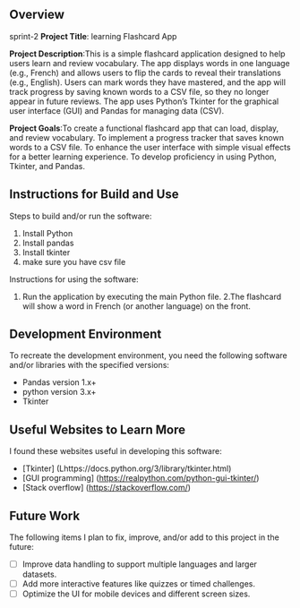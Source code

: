 ## Overview
sprint-2
**Project Title**: learning Flashcard App

**Project Description**:This is a simple flashcard application designed to help users learn and review vocabulary. The app displays words in one language (e.g., French) and allows users to flip the cards to reveal their translations (e.g., English). Users can mark words they have mastered, and the app will track progress by saving known words to a CSV file, so they no longer appear in future reviews. The app uses Python’s Tkinter for the graphical user interface (GUI) and Pandas for managing data (CSV).

**Project Goals**:To create a functional flashcard app that can load, display, and review vocabulary.
To implement a progress tracker that saves known words to a CSV file.
To enhance the user interface with simple visual effects for a better learning experience.
To develop proficiency in using Python, Tkinter, and Pandas.


## Instructions for Build and Use

Steps to build and/or run the software:

1. Install Python
2. Install pandas
3. Install tkinter
4. make sure you have csv file

Instructions for using the software:

1. Run the application by executing the main Python file.
2.The flashcard will show a word in French (or another language) on the front.


## Development Environment 

To recreate the development environment, you need the following software and/or libraries with the specified versions:

* Pandas version 1.x+
* python version 3.x+
* Tkinter

## Useful Websites to Learn More

I found these websites useful in developing this software:

* [Tkinter] (Lhttps://docs.python.org/3/library/tkinter.html)
* [GUI programming] (https://realpython.com/python-gui-tkinter/)
* [Stack overflow] (https://stackoverflow.com/)

## Future Work

The following items I plan to fix, improve, and/or add to this project in the future:

* [ ] Improve data handling to support multiple languages and larger datasets.
* [ ] Add more interactive features like quizzes or timed challenges.
* [ ] Optimize the UI for mobile devices and different screen sizes.
